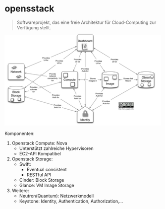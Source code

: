 # opensstack

> Softwareprojekt, das eine freie Architektur für Cloud-​Computing zur Verfügung stellt.

![](./attachments/openstack.png)

Komponenten:

1. Openstack Compute: Nova
   - Unterstützt zahlreiche Hypervisoren
   - EC2-API Kompatibel
2. Openstack Storage:
   - Swift:
     - Eventual consistent
     - RESTful API
   - Cinder: Block Storage
   - Glance: VM Image Storage
3. Weitere:
   - Neutron(Quantum): Netzwerkmodell
   - Keystone: Identity, Authentication, Authorization,...
